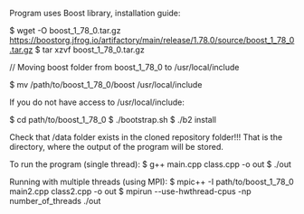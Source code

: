 Program uses Boost library, installation guide:

$ wget -O boost_1_78_0.tar.gz https://boostorg.jfrog.io/artifactory/main/release/1.78.0/source/boost_1_78_0.tar.gz
$ tar xzvf boost_1_78_0.tar.gz

// Moving boost folder from boost_1_78_0 to /usr/local/include

$ mv /path/to/boost_1_78_0/boost /usr/local/include 

If you do not have access to /usr/local/include:

$ cd path/to/boost_1_78_0
$ ./bootstrap.sh
$ ./b2 install

Check that /data folder exists in the cloned repository folder!!!
That is the directory, where the output of the program will be stored. 


To run the program (single thread):
$ g++ main.cpp class.cpp -o out
$ ./out 

Running with multiple threads (using MPI):
$ mpic++ -I path/to/boost_1_78_0 main2.cpp class2.cpp -o out
$ mpirun --use-hwthread-cpus -np number_of_threads ./out

